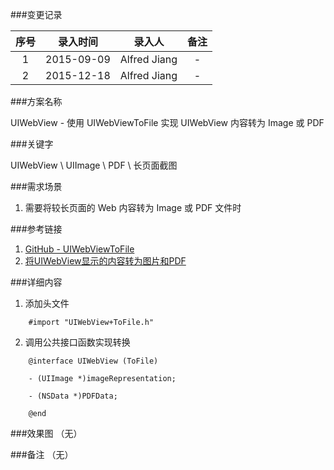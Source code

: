 ###变更记录

| 序号 | 录入时间 | 录入人 | 备注 |
|:--------:|:--------:|:--------:|:--------:|
| 1 | 2015-09-09 | Alfred Jiang | - |
| 2 | 2015-12-18 | Alfred Jiang | - |

###方案名称

UIWebView - 使用 UIWebViewToFile 实现 UIWebView 内容转为 Image 或 PDF

###关键字

UIWebView \ UIImage \ PDF \ 长页面截图

###需求场景

1. 需要将较长页面的 Web 内容转为 Image 或 PDF 文件时

###参考链接

1. [GitHub - UIWebViewToFile](https://github.com/tracy-e/UIWebViewToFile)
2. [将UIWebView显示的内容转为图片和PDF](http://esoftmobile.com/2013/06/10/%E5%B0%86uiwebview%E6%98%BE%E7%A4%BA%E5%86%85%E5%AE%B9%E8%BD%AC%E4%B8%BA%E5%9B%BE%E7%89%87%E5%92%8Cpdf/)

###详细内容

1. 添加头文件
```
    #import "UIWebView+ToFile.h"
```
2. 调用公共接口函数实现转换
```
    @interface UIWebView (ToFile)

    - (UIImage *)imageRepresentation;

    - (NSData *)PDFData;

    @end
```

###效果图
（无）

###备注
（无）

